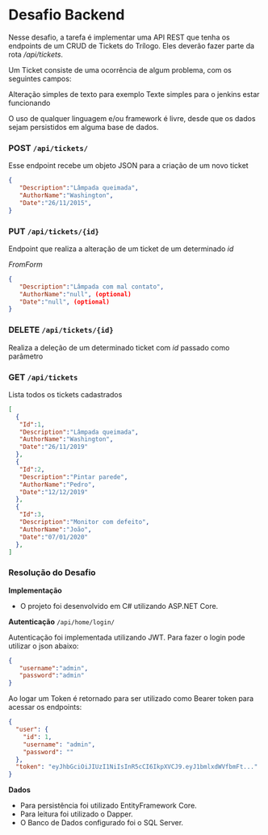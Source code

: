 # Desafio Backend #

Nesse desafio, a tarefa é implementar uma API REST que tenha os endpoints de um CRUD de Tickets do Trílogo. Eles deverão fazer parte da rota  _/api/tickets_.

Um Ticket consiste de uma ocorrência de algum problema, com os seguintes campos:

Alteração simples de texto para exemplo
Texte simples para o jenkins estar funcionando


O uso de qualquer linguagem e/ou framework é livre, desde que os dados sejam persistidos em alguma base de dados.

### POST `/api/tickets/`
Esse endpoint recebe um objeto JSON para a criação de um novo ticket

```json
{
   "Description":"Lâmpada queimada",
   "AuthorName":"Washington",
   "Date":"26/11/2015",
}
```

### PUT `/api/tickets/{id}`
Endpoint que realiza a alteração de um ticket de um determinado _id_

_FromForm_
```json
{
   "Description":"Lâmpada com mal contato",
   "AuthorName":"null", (optional)
   "Date":"null", (optional)
}
```

### DELETE `/api/tickets/{id}`
Realiza a deleção de um determinado ticket com _id_ passado como parâmetro

### GET `/api/tickets`
Lista todos os tickets cadastrados

```json
[
  {
   "Id":1,
   "Description":"Lâmpada queimada",
   "AuthorName":"Washington",
   "Date":"26/11/2019"
  },
  {
   "Id":2,
   "Description":"Pintar parede",
   "AuthorName":"Pedro",
   "Date":"12/12/2019"
  },
  {
   "Id":3,
   "Description":"Monitor com defeito",
   "AuthorName":"João",
   "Date":"07/01/2020"
  },
]
```

### Resolução do Desafio 

**Implementação**

* O projeto foi desenvolvido em C# utilizando ASP.NET Core.

**Autenticação** `/api/home/login/`

Autenticação foi implementada utilizando JWT. Para fazer o login pode utilizar o json abaixo:

```json
{
   "username":"admin",
   "password":"admin"
}
``` 

Ao logar um Token é retornado para ser utilizado como Bearer token para acessar os endpoints:
```json
{
  "user": {
    "id": 1,
    "username": "admin",
    "password": ""
  },
  "token": "eyJhbGciOiJIUzI1NiIsInR5cCI6IkpXVCJ9.eyJ1bmlxdWVfbmFt..."
}
```

**Dados**

* Para persistência foi utilizado EntityFramework Core.
* Para leitura foi utilizado o Dapper.
* O Banco de Dados configurado foi o SQL Server.
